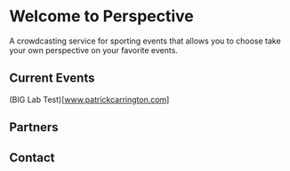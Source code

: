 # Welcome to Perspective

A crowdcasting service for sporting events that allows you to choose take your own perspective on your favorite events.

## Current Events

(BIG Lab Test)[www.patrickcarrington.com]

## Partners


## Contact


